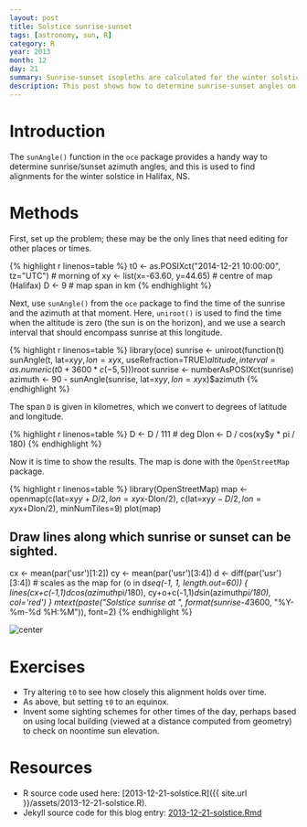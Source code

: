 ```yaml
---
layout: post
title: Solstice sunrise-sunset
tags: [astronomy, sun, R]
category: R
year: 2013
month: 12
day: 21
summary: Sunrise-sunset isopleths are calculated for the winter solstice in Halifax
description: This post shows how to determine sunrise-sunset angles on the winter solstice in Halifax, NS, Canada.
---
```




# Introduction

The ``sunAngle()`` function in the ``oce`` package provides a handy way to determine sunrise/sunset azimuth angles, and this is used to find alignments for the winter solstice in Halifax, NS.

# Methods

First, set up the problem; these may be the only lines that need editing for other places or times.


{% highlight r linenos=table %}
t0 <- as.POSIXct("2014-12-21 10:00:00", tz="UTC") # morning of 
xy <- list(x=-63.60, y=44.65)          # centre of map (Halifax)
D <- 9                                 # map span in km
{% endhighlight %}

Next, use ``sunAngle()`` from the ``oce`` package to find the time of the sunrise and the azimuth at that moment.  Here, ``uniroot()`` is used to find the time when the altitude is zero (the sun is on the horizon), and we use a search interval that should encompass sunrise at this longitude.


{% highlight r linenos=table %}
library(oce)
sunrise <- uniroot(function(t)
                   sunAngle(t, lat=xy$y, lon=xy$x, useRefraction=TRUE)$altitude,
                   interval=as.numeric(t0 + 3600*c(-5,5)))$root
sunrise <- numberAsPOSIXct(sunrise)
azimuth <- 90 - sunAngle(sunrise, lat=xy$y, lon=xy$x)$azimuth
{% endhighlight %}

The span ``D`` is given in kilometres, which we convert to degrees of latitude and longitude.


{% highlight r linenos=table %}
D <- D / 111                           # deg
Dlon <- D / cos(xy$y * pi / 180)
{% endhighlight %}


Now it is time to show the results. The map is done with the ``OpenStreetMap`` package.  

{% highlight r linenos=table %}
library(OpenStreetMap)
map <- openmap(c(lat=xy$y+D/2, lon=xy$x-Dlon/2),
               c(lat=xy$y-D/2, lon=xy$x+Dlon/2),
               minNumTiles=9)
plot(map)
## Draw lines along which sunrise or sunset can be sighted.
cx <- mean(par('usr')[1:2])
cy <- mean(par('usr')[3:4])
d <- diff(par('usr')[3:4]) # scales as the map
for (o in d*seq(-1, 1, length.out=60)) {
    lines(cx+c(-1,1)*d*cos(azimuth*pi/180),
          cy+o+c(-1,1)*d*sin(azimuth*pi/180), col='red')
}
mtext(paste("Solstice sunrise at ", format(sunrise-4*3600, "%Y-%m-%d %H:%M")), font=2)
{% endhighlight %}

![center](http://dankelley.github.io/figs/2013-12-21-solstice/solstice-map-1.png)

# Exercises

* Try altering ``t0`` to see how closely this alignment holds over time.
* As above, but setting ``t0`` to an equinox.
* Invent some sighting schemes for other times of the day, perhaps based on using
  local building (viewed at a distance computed from geometry) to check on
  noontime sun elevation.

# Resources

* R source code used here: [2013-12-21-solstice.R]({{ site.url }}/assets/2013-12-21-solstice.R).
* Jekyll source code for this blog entry: [2013-12-21-solstice.Rmd](https://raw.github.com/dankelley/dankelley.github.io/master/assets/2013-12-21-solstice.Rmd)

